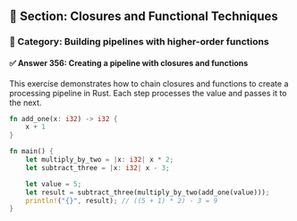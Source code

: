 ## 📘 Section: Closures and Functional Techniques  
### 🔹 Category: Building pipelines with higher-order functions  
#### ✅ Answer 356: Creating a pipeline with closures and functions

This exercise demonstrates how to chain closures and functions to create a processing pipeline in Rust. Each step processes the value and passes it to the next.

```rust
fn add_one(x: i32) -> i32 {
    x + 1
}

fn main() {
    let multiply_by_two = |x: i32| x * 2;
    let subtract_three = |x: i32| x - 3;

    let value = 5;
    let result = subtract_three(multiply_by_two(add_one(value)));
    println!("{}", result); // ((5 + 1) * 2) - 3 = 9
}
```
